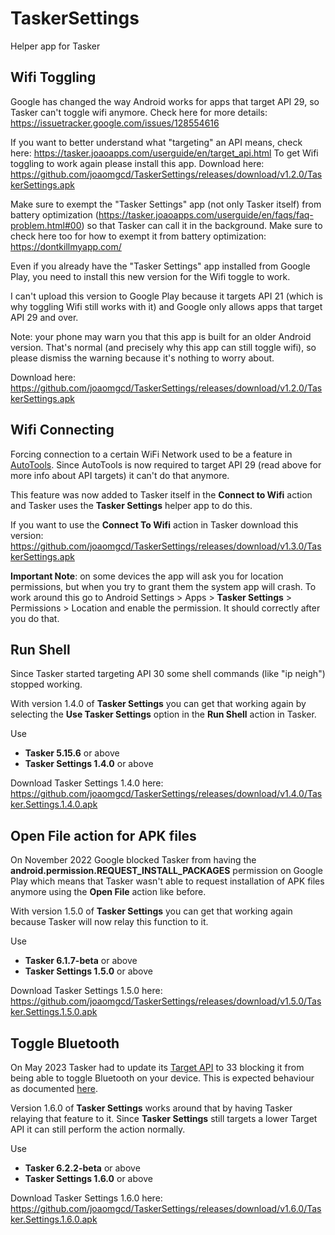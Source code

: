 # TaskerSettings
Helper app for Tasker

## Wifi Toggling
Google has changed the way Android works for apps that target API 29, so Tasker can't toggle wifi anymore. Check here for more details: https://issuetracker.google.com/issues/128554616 

If you want to better understand what "targeting" an API means, check here: https://tasker.joaoapps.com/userguide/en/target_api.html 
To get Wifi toggling to work again please install this app. Download here: https://github.com/joaomgcd/TaskerSettings/releases/download/v1.2.0/TaskerSettings.apk

Make sure to exempt the "Tasker Settings" app (not only Tasker itself) from battery optimization (https://tasker.joaoapps.com/userguide/en/faqs/faq-problem.html#00) so that Tasker can call it in the background. Make sure to check here too for how to exempt it from battery optimization: https://dontkillmyapp.com/

Even if you already have the "Tasker Settings" app installed from Google Play, you need to install this new version for the Wifi toggle to work.

I can't upload this version to Google Play because it targets API 21 (which is why toggling Wifi still works with it) and Google only allows apps that target API 29 and over.

Note: your phone may warn you that this app is built for an older Android version. That's normal (and precisely why this app can still toggle wifi), so please dismiss the warning because it's nothing to worry about.

Download here: https://github.com/joaomgcd/TaskerSettings/releases/download/v1.2.0/TaskerSettings.apk

## Wifi Connecting
Forcing connection to a certain WiFi Network used to be a feature in [AutoTools](https://play.google.com/store/apps/details?id=com.joaomgcd.autotools). Since AutoTools is now required to target API 29 (read above for more info about API targets) it can't do that anymore.

This feature was now added to Tasker itself in the **Connect to Wifi** action and Tasker uses the **Tasker Settings** helper app to do this.

If you want to use the **Connect To Wifi** action in Tasker download this version: https://github.com/joaomgcd/TaskerSettings/releases/download/v1.3.0/TaskerSettings.apk

**Important Note**: on some devices the app will ask you for location permissions, but when you try to grant them the system app will crash. To work around this go to Android Settings > Apps > **Tasker Settings** > Permissions > Location and enable the permission. It should correctly after you do that.

## Run Shell
Since Tasker started targeting API 30 some shell commands (like "ip neigh") stopped working.

With version 1.4.0 of **Tasker Settings** you can get that working again by selecting the **Use Tasker Settings** option in the **Run Shell** action in Tasker.

Use

- **Tasker 5.15.6** or above
- **Tasker Settings 1.4.0** or above

Download Tasker Settings 1.4.0 here: https://github.com/joaomgcd/TaskerSettings/releases/download/v1.4.0/Tasker.Settings.1.4.0.apk


## Open File action for APK files
On November 2022 Google blocked Tasker from having the **android.permission.REQUEST_INSTALL_PACKAGES** permission on Google Play which means that Tasker wasn't able to request installation of APK files anymore using the **Open File** action like before.

With version 1.5.0 of **Tasker Settings** you can get that working again because Tasker will now relay this function to it.

Use

- **Tasker 6.1.7-beta** or above
- **Tasker Settings 1.5.0** or above

Download Tasker Settings 1.5.0 here: https://github.com/joaomgcd/TaskerSettings/releases/download/v1.5.0/Tasker.Settings.1.5.0.apk

## Toggle Bluetooth
On May 2023 Tasker had to update its [Target API](https://tasker.joaoapps.com/userguide/en/target_api.html) to 33 blocking it from being able to toggle Bluetooth on your device. This is expected behaviour as documented [here](https://developer.android.com/reference/android/bluetooth/BluetoothAdapter#enable()).

Version 1.6.0 of **Tasker Settings** works around that by having Tasker relaying that feature to it. Since **Tasker Settings** still targets a lower Target API it can still perform the action normally.

Use

- **Tasker 6.2.2-beta** or above
- **Tasker Settings 1.6.0** or above

Download Tasker Settings 1.6.0 here: https://github.com/joaomgcd/TaskerSettings/releases/download/v1.6.0/Tasker.Settings.1.6.0.apk

